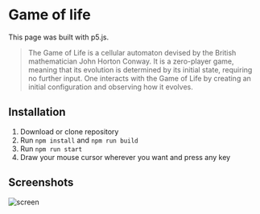 # Game of life

This page was built with p5.js.

> The Game of Life is a cellular automaton devised by the British mathematician John Horton Conway. It is a zero-player game, meaning that its evolution is determined by its initial state, requiring no further input. One interacts with the Game of Life by creating an initial configuration and observing how it evolves.

## Installation

1. Download or clone repository
2. Run `npm install` and `npm run build`
3. Run `npm run start`
4. Draw your mouse cursor wherever you want and press any key

## Screenshots

![screen](https://s10.gifyu.com/images/Screen-Recording-2022-01-21-at-12.54.42.gif)
